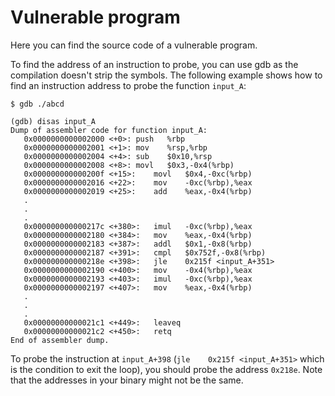# Vulnerable program
Here you can find the source code of a vulnerable program.

To find the address of an instruction to probe, you can use gdb as the compilation doesn't strip the symbols. The following example shows how to find an instruction address to probe the function `input_A`:

```
$ gdb ./abcd

(gdb) disas input_A
Dump of assembler code for function input_A:
   0x0000000000002000 <+0>:	push   %rbp
   0x0000000000002001 <+1>:	mov    %rsp,%rbp
   0x0000000000002004 <+4>:	sub    $0x10,%rsp
   0x0000000000002008 <+8>:	movl   $0x3,-0x4(%rbp)
   0x000000000000200f <+15>:	movl   $0x4,-0xc(%rbp)
   0x0000000000002016 <+22>:	mov    -0xc(%rbp),%eax
   0x0000000000002019 <+25>:	add    %eax,-0x4(%rbp)
   .
   .
   .
   0x000000000000217c <+380>:	imul   -0xc(%rbp),%eax
   0x0000000000002180 <+384>:	mov    %eax,-0x4(%rbp)
   0x0000000000002183 <+387>:	addl   $0x1,-0x8(%rbp)
   0x0000000000002187 <+391>:	cmpl   $0x752f,-0x8(%rbp)
   0x000000000000218e <+398>:	jle    0x215f <input_A+351>
   0x0000000000002190 <+400>:	mov    -0x4(%rbp),%eax
   0x0000000000002193 <+403>:	imul   -0xc(%rbp),%eax
   0x0000000000002197 <+407>:	mov    %eax,-0x4(%rbp)
   .
   .
   .
   0x00000000000021c1 <+449>:	leaveq
   0x00000000000021c2 <+450>:	retq   
End of assembler dump.
```

To probe the instruction at `input_A+398` (`jle    0x215f <input_A+351>` which is the condition to exit the loop), you should probe the address `0x218e`.
Note that the addresses in your binary might not be the same.
